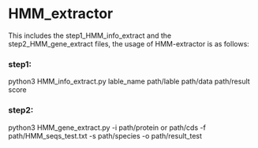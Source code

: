 # HMM_extractor

This includes the step1_HMM_info_extract and the step2_HMM_gene_extract files, the usage of HMM-extractor is as follows:

### step1:
python3 HMM_info_extract.py lable_name path/lable path/data path/result score

### step2:
python3 HMM_gene_extract.py -i path/protein or path/cds -f path/HMM_seqs_test.txt -s path/species -o path/result_test
